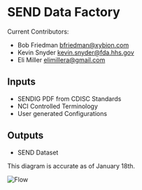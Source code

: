 # SEND Data Factory
Current Contributors:
* Bob Friedman <bfriedman@xybion.com>
* Kevin Snyder <kevin.snyder@fda.hhs.gov>
* Eli Miller <elimillera@gmail.com>

## Inputs
* SENDIG PDF from CDISC Standards
* NCI Controlled Terminology
* User generated Configurations

## Outputs
* SEND Dataset

This diagram is accurate as of January 18th.

![Flow](https://raw.githubusercontent.com/phuse-org/phuse-scripts/SENDDataFactory/contributed/Nonclinical/R/SEND%20Data%20Factory/SEND%20Data%20Factory.png "Code Flow")
